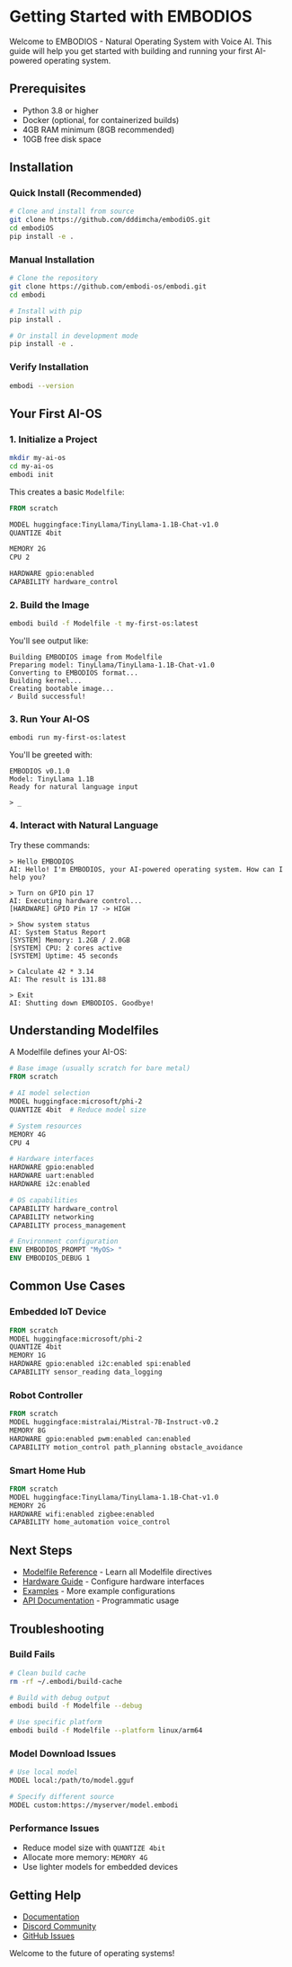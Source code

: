 # Getting Started with EMBODIOS

Welcome to EMBODIOS - Natural Operating System with Voice AI. This guide will help you get started with building and running your first AI-powered operating system.

## Prerequisites

- Python 3.8 or higher
- Docker (optional, for containerized builds)
- 4GB RAM minimum (8GB recommended)
- 10GB free disk space

## Installation

### Quick Install (Recommended)

```bash
# Clone and install from source
git clone https://github.com/dddimcha/embodiOS.git
cd embodiOS
pip install -e .
```

### Manual Installation

```bash
# Clone the repository
git clone https://github.com/embodi-os/embodi.git
cd embodi

# Install with pip
pip install .

# Or install in development mode
pip install -e .
```

### Verify Installation

```bash
embodi --version
```

## Your First AI-OS

### 1. Initialize a Project

```bash
mkdir my-ai-os
cd my-ai-os
embodi init
```

This creates a basic `Modelfile`:

```dockerfile
FROM scratch

MODEL huggingface:TinyLlama/TinyLlama-1.1B-Chat-v1.0
QUANTIZE 4bit

MEMORY 2G
CPU 2

HARDWARE gpio:enabled
CAPABILITY hardware_control
```

### 2. Build the Image

```bash
embodi build -f Modelfile -t my-first-os:latest
```

You'll see output like:
```
Building EMBODIOS image from Modelfile
Preparing model: TinyLlama/TinyLlama-1.1B-Chat-v1.0
Converting to EMBODIOS format...
Building kernel...
Creating bootable image...
✓ Build successful!
```

### 3. Run Your AI-OS

```bash
embodi run my-first-os:latest
```

You'll be greeted with:
```
EMBODIOS v0.1.0
Model: TinyLlama 1.1B
Ready for natural language input

> _
```

### 4. Interact with Natural Language

Try these commands:

```
> Hello EMBODIOS
AI: Hello! I'm EMBODIOS, your AI-powered operating system. How can I help you?

> Turn on GPIO pin 17
AI: Executing hardware control...
[HARDWARE] GPIO Pin 17 -> HIGH

> Show system status
AI: System Status Report
[SYSTEM] Memory: 1.2GB / 2.0GB
[SYSTEM] CPU: 2 cores active
[SYSTEM] Uptime: 45 seconds

> Calculate 42 * 3.14
AI: The result is 131.88

> Exit
AI: Shutting down EMBODIOS. Goodbye!
```

## Understanding Modelfiles

A Modelfile defines your AI-OS:

```dockerfile
# Base image (usually scratch for bare metal)
FROM scratch

# AI model selection
MODEL huggingface:microsoft/phi-2
QUANTIZE 4bit  # Reduce model size

# System resources
MEMORY 4G
CPU 4

# Hardware interfaces
HARDWARE gpio:enabled
HARDWARE uart:enabled
HARDWARE i2c:enabled

# OS capabilities
CAPABILITY hardware_control
CAPABILITY networking
CAPABILITY process_management

# Environment configuration
ENV EMBODIOS_PROMPT "MyOS> "
ENV EMBODIOS_DEBUG 1
```

## Common Use Cases

### Embedded IoT Device

```dockerfile
FROM scratch
MODEL huggingface:microsoft/phi-2
QUANTIZE 4bit
MEMORY 1G
HARDWARE gpio:enabled i2c:enabled spi:enabled
CAPABILITY sensor_reading data_logging
```

### Robot Controller

```dockerfile
FROM scratch
MODEL huggingface:mistralai/Mistral-7B-Instruct-v0.2
MEMORY 8G
HARDWARE gpio:enabled pwm:enabled can:enabled
CAPABILITY motion_control path_planning obstacle_avoidance
```

### Smart Home Hub

```dockerfile
FROM scratch
MODEL huggingface:TinyLlama/TinyLlama-1.1B-Chat-v1.0
MEMORY 2G
HARDWARE wifi:enabled zigbee:enabled
CAPABILITY home_automation voice_control
```

## Next Steps

- [Modelfile Reference](modelfile-reference.md) - Learn all Modelfile directives
- [Hardware Guide](hardware.md) - Configure hardware interfaces
- [Examples](https://github.com/embodi-os/embodi/tree/main/examples) - More example configurations
- [API Documentation](api.md) - Programmatic usage

## Troubleshooting

### Build Fails

```bash
# Clean build cache
rm -rf ~/.embodi/build-cache

# Build with debug output
embodi build -f Modelfile --debug

# Use specific platform
embodi build -f Modelfile --platform linux/arm64
```

### Model Download Issues

```bash
# Use local model
MODEL local:/path/to/model.gguf

# Specify different source
MODEL custom:https://myserver/model.embodi
```

### Performance Issues

- Reduce model size with `QUANTIZE 4bit`
- Allocate more memory: `MEMORY 4G`
- Use lighter models for embedded devices

## Getting Help

- [Documentation](https://github.com/dddimcha/embodiOS/tree/main/docs)
- [Discord Community](https://discord.gg/xRsYfcdP)
- [GitHub Issues](https://github.com/dddimcha/embodiOS/issues)

Welcome to the future of operating systems!